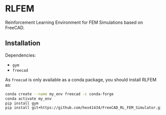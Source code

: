 # RLFEM

Reinforcement Learning Environment for FEM Simulations based on FreeCAD.

## Installation

Dependencies:

* `gym`
* `freecad`

As `freecad` is only available as a conda package, you should install RLFEM as:

```bash
conda create --name my_env freecad -c conda-forge
conda activate my_env
pip install gym
pip install git+https://github.com/hex41434/FreeCAD_RL_FEM_Simulator.git@master
```